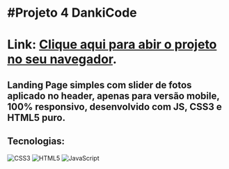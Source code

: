 # #Projeto 4 DankiCode 
# Link: <a href="https://guibublitz.github.io/ProjetoDK4/">Clique aqui para abir o projeto no seu navegador</a>.
## Landing Page simples com slider de fotos aplicado no header, apenas para versão mobile, 100% responsivo, desenvolvido com JS, CSS3 e HTML5 puro. 
## Tecnologias: 
   ![CSS3](https://img.shields.io/badge/css3-%231572B6.svg?style=for-the-badge&logo=css3&logoColor=white)
   ![HTML5](https://img.shields.io/badge/html5-%23E34F26.svg?style=for-the-badge&logo=html5&logoColor=white)
   ![JavaScript](https://img.shields.io/badge/-JavaScript-%23323330?style=for-the-badge&logo=javascript)


